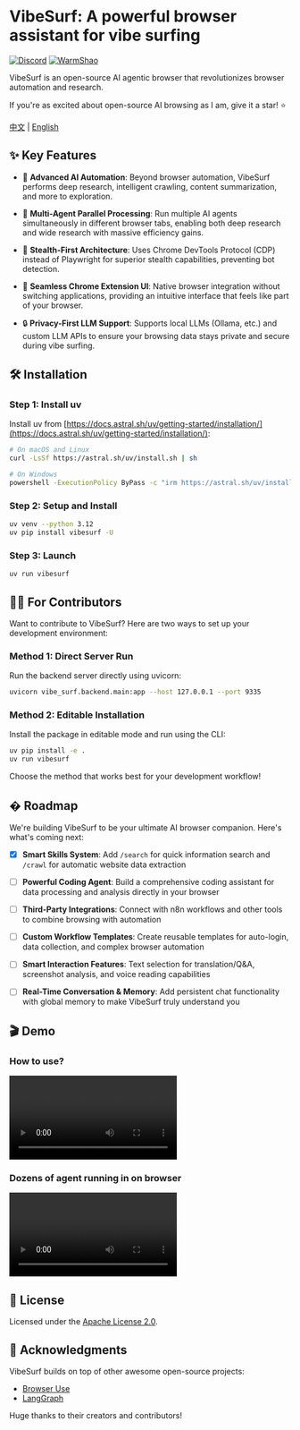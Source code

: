 # VibeSurf: A powerful browser assistant for vibe surfing
[![Discord](https://img.shields.io/discord/1303749220842340412?color=7289DA&label=Discord&logo=discord&logoColor=white)](https://discord.gg/TXNnP9gJ)
[![WarmShao](https://img.shields.io/twitter/follow/warmshao?style=social)](https://x.com/warmshao)

VibeSurf is an open-source AI agentic browser that revolutionizes browser automation and research.

If you're as excited about open-source AI browsing as I am, give it a star! ⭐

[中文](README_zh.md) | [English](README.md)

## ✨ Key Features

- 🧠 **Advanced AI Automation**: Beyond browser automation, VibeSurf performs deep research, intelligent crawling, content summarization, and more to exploration.

- 🚀 **Multi-Agent Parallel Processing**: Run multiple AI agents simultaneously in different browser tabs, enabling both deep research and wide research with massive efficiency gains.

- 🥷 **Stealth-First Architecture**: Uses Chrome DevTools Protocol (CDP) instead of Playwright for superior stealth capabilities, preventing bot detection.

- 🎨 **Seamless Chrome Extension UI**: Native browser integration without switching applications, providing an intuitive interface that feels like part of your browser.

- 🔒 **Privacy-First LLM Support**: Supports local LLMs (Ollama, etc.) and custom LLM APIs to ensure your browsing data stays private and secure during vibe surfing.

## 🛠️ Installation

### Step 1: Install uv
Install uv from [https://docs.astral.sh/uv/getting-started/installation/](https://docs.astral.sh/uv/getting-started/installation/):

```bash
# On macOS and Linux
curl -LsSf https://astral.sh/uv/install.sh | sh

# On Windows
powershell -ExecutionPolicy ByPass -c "irm https://astral.sh/uv/install.ps1 | iex"
```

### Step 2: Setup and Install
```bash
uv venv --python 3.12
uv pip install vibesurf -U
```

### Step 3: Launch
```bash
uv run vibesurf
```

## 👩‍💻 For Contributors

Want to contribute to VibeSurf? Here are two ways to set up your development environment:

### Method 1: Direct Server Run
Run the backend server directly using uvicorn:
```bash
uvicorn vibe_surf.backend.main:app --host 127.0.0.1 --port 9335
```

### Method 2: Editable Installation
Install the package in editable mode and run using the CLI:
```bash
uv pip install -e .
uv run vibesurf
```

Choose the method that works best for your development workflow!
## �️ Roadmap

We're building VibeSurf to be your ultimate AI browser companion. Here's what's coming next:

- [x] **Smart Skills System**: Add `/search` for quick information search and `/crawl` for automatic website data extraction
- [ ] **Powerful Coding Agent**: Build a comprehensive coding assistant for data processing and analysis directly in your browser
- [ ] **Third-Party Integrations**: Connect with n8n workflows and other tools to combine browsing with automation
- [ ] **Custom Workflow Templates**: Create reusable templates for auto-login, data collection, and complex browser automation
- [ ] **Smart Interaction Features**: Text selection for translation/Q&A, screenshot analysis, and voice reading capabilities
- [ ] **Real-Time Conversation & Memory**: Add persistent chat functionality with global memory to make VibeSurf truly understand you


## 🎬 Demo

### How to use?
<video src="https://github.com/user-attachments/assets/0a4650c0-c4ed-423e-9e16-7889e9f9816d" controls="controls">Your browser does not support playing this video!</video>

### Dozens of agent running in on browser
<video src="https://github.com/user-attachments/assets/9c461a6e-5d97-4335-ba09-59e8ec4ad47b" controls="controls">Your browser does not support playing this video!</video>


## 📝 License

Licensed under the [Apache License 2.0](LICENSE).

## 👏 Acknowledgments

VibeSurf builds on top of other awesome open-source projects:

- [Browser Use](https://github.com/browser-use/browser-use)
- [LangGraph](https://github.com/langchain-ai/langgraph)

Huge thanks to their creators and contributors!

